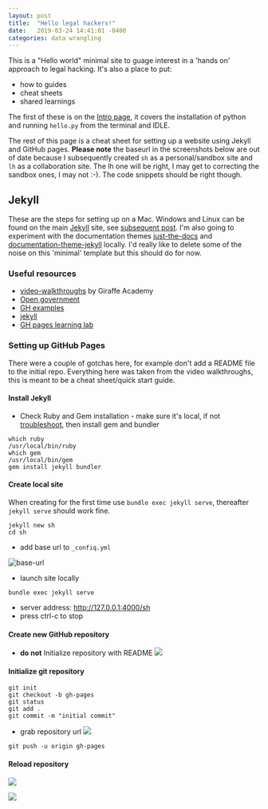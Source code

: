 ```yaml
---
layout: post
title:  "Hello legal hackers!"
date:   2019-03-24 14:41:01 -0400
categories: data wrangling
---
```

This is a "Hello world" minimal site to guage interest in a 'hands on' approach to legal hacking.  It's also a place to put: 
*    how to guides 
*    cheat sheets
*    shared learnings

The first of these is on the [Intro page](/sh/Intro), it covers the installation of python and running `hello.py` from the terminal and IDLE.  

The rest of this page is a cheat sheet for setting up a website using Jekyll and GitHub pages.  **Please note** the baseurl in the screenshots below are out of date because I subsequently created `sh` as a personal/sandbox site and `lh` as a collaboration site.  The lh one will be right, I may get to correcting the sandbox ones, I may not :-).  The code snippets should be right though.

## Jekyll

These are the steps for setting up on a Mac.  Windows and Linux can be found on the main [Jekyll](https://jekyllrb.com/docs/installation/) site, see [subsequent post](/2019/03/27/conformity-windows-pt-ii.html).  I'm also going to experiment with the documentation themes [just-the-docs](https://pmarsceill.github.io/just-the-docs/) and [documentation-theme-jekyll](https://github.com/tomjoht/documentation-theme-jekyll) locally.  I'd really like to delete some of the noise on this 'minimal' template but this should do for now.

### Useful resources

*    [video-walkthroughs](https://jekyllrb.com/tutorials/video-walkthroughs/) by Giraffe Academy
*    [Open government](https://github.com/github/government.github.com)
*    [GH examples](https://github.com/collections/github-pages-examples)
*    [jekyll](https://github.com/jekyll/jekyll)
*    [GH pages learning lab](https://lab.github.com/githubtraining/github-pages)

### Setting up GitHub Pages

There were a couple of gotchas here, for example don't add a README file to the initial repo.  Everything here was taken from the video walkthroughs, this is meant to be a cheat sheet/quick start guide.

#### Install Jekyll

*    Check Ruby and Gem installation - make sure it's local, if not [troubleshoot](https://jekyllrb.com/docs/troubleshooting/), then install gem and bundler
```
which ruby
/usr/local/bin/ruby
which gem
/usr/local/bin/gem
gem install jekyll bundler
```

#### Create local site
When creating for the first time use `bundle exec jekyll serve`, thereafter `jekyll serve` should work fine.

```
jekyll new sh
cd sh
```

*    add base url to `_confiq.yml`

![base-url](/sh/assets/images/base-url.png?raw=true)

*   launch site locally
```
bundle exec jekyll serve
```
*    server address: http://127.0.0.1:4000/sh
*    press ctrl-c to stop

#### Create new GitHub repository

*    **do not** Initialize repository with README
![](/sh/assets/images/new-repository.png?raw=true)

#### Initialize git repository

```
git init
git checkout -b gh-pages
git status
git add .
git commit -m "initial commit"
```
*    grab repository url
![](/sh/assets/images/initial-commit.png?raw=true)

```
git push -u origin gh-pages
```
#### Reload repository

![](/sh/assets/images/initial-commit-reload.png?raw=true)

![](/sh/assets/images/published-at.png?raw=true)

